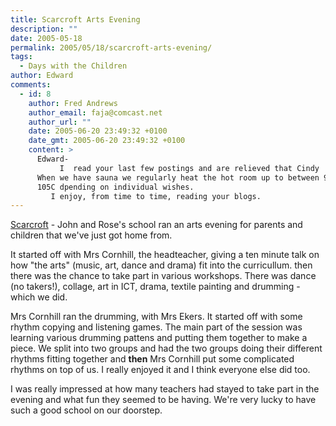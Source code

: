 ```yaml
---
title: Scarcroft Arts Evening
description: ""
date: 2005-05-18
permalink: 2005/05/18/scarcroft-arts-evening/
tags:
  - Days with the Children
author: Edward
comments:
  - id: 8
    author: Fred Andrews
    author_email: faja@comcast.net
    author_url: ""
    date: 2005-06-20 23:49:32 +0100
    date_gmt: 2005-06-20 23:49:32 +0100
    content: >
      Edward-
           I  read your last few postings and are relieved that Cindy  is feeling quite OK.  Also, regarding your recent visit to the Turkish  baths,  both Joyce and I went to a Turkish bath last year during our trip to Morocco.  You might recall that we have had a Finnish sauna at our house since 1972 and enjoy it very much and frquently.  In fact Gail, Linda and families will be down here for a vist  and final sauna before we move out of our house next  August.
      When we have sauna we regularly heat the hot room up to between 90C and
      105C dpending on individual wishes.
         I enjoy, from time to time, reading your blogs.
---
```


[Scarcroft][1] - John and Rose\'s school ran an arts evening for parents
and children that we\'ve just got home from.

It started off with Mrs Cornhill, the headteacher, giving a ten minute
talk on how \"the arts\" (music, art, dance and drama) fit into the
curricullum. then there was the chance to take part in various
workshops. There was dance (no takers!), collage, art in ICT, drama,
textile painting and drumming - which we did.

Mrs Cornhill ran the drumming, with Mrs Ekers. It started off with some
rhythm copying and listening games. The main part of the session was
learning various drumming pattens and putting them together to make a
piece. We split into two groups and had the two groups doing their
different rhythms fitting together and **then** Mrs Cornhill put some
complicated rhythms on top of us. I really enjoyed it and I think
everyone else did too.

I was really impressed at how many teachers had stayed to take part in
the evening and what fun they seemed to be having. We\'re very lucky to
have such a good school on our doorstep.



[1]: https://scarcroft.york.sch.uk/
